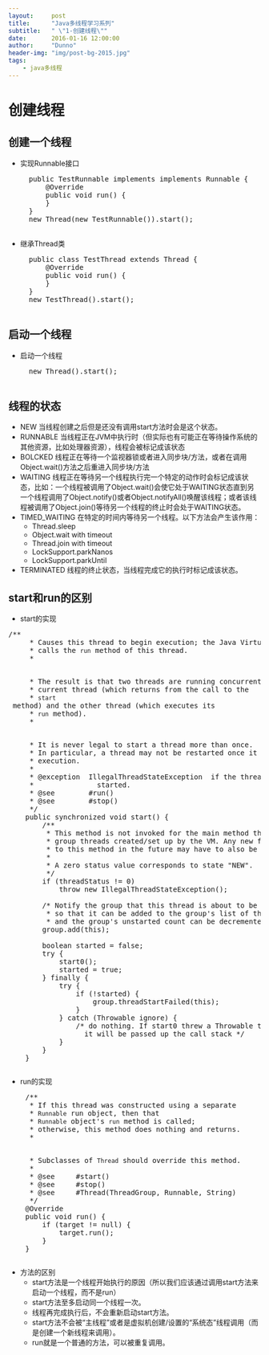 ```yaml
---
layout:     post
title:      "Java多线程学习系列"
subtitle:   " \"1-创建线程\""
date:       2016-01-16 12:00:00
author:     "Dunno"
header-img: "img/post-bg-2015.jpg"
tags:
    - java多线程
---
```

# 创建线程

## 创建一个线程
* 实现Runnable接口
	<pre>
	public TestRunnable implements implements Runnable {
		@Override
		public void run() {
		}
	}
	new Thread(new TestRunnable()).start();
	</pre>
* 继承Thread类
	<pre>
	public class TestThread extends Thread {
		@Override
		public void run() {
		}
	}
	new TestThread().start();
	</pre>
	
## 启动一个线程
* 启动一个线程
    <pre>
    new Thread().start();
    </pre>
    
## 线程的状态
* NEW 当线程创建之后但是还没有调用start方法时会是这个状态。
* RUNNABLE 当线程正在JVM中执行时（但实际也有可能正在等待操作系统的其他资源，比如处理器资源），线程会被标记成该状态
* BOLCKED 线程正在等待一个监视器锁或者进入同步块/方法，或者在调用Object.wait()方法之后重进入同步块/方法
* WAITING 线程正在等待另一个线程执行完一个特定的动作时会标记成该状态，比如：一个线程被调用了Object.wait()会使它处于WAITING状态直到另一个线程调用了Object.notify()或者Object.notifyAll()唤醒该线程；或者该线程被调用了Object.join()等待另一个线程的终止时会处于WAITING状态。
* TIMED_WAITING 在特定的时间内等待另一个线程。以下方法会产生该作用：
	* Thread.sleep
	* Object.wait with timeout
    * Thread.join with timeout
    * LockSupport.parkNanos
    * LockSupport.parkUntil
* TERMINATED 线程的终止状态，当线程完成它的执行时标记成该状态。

## start和run的区别

* start的实现
<pre>
/**
     * Causes this thread to begin execution; the Java Virtual Machine
     * calls the <code>run</code> method of this thread.
     * <p>
     * The result is that two threads are running concurrently: the
     * current thread (which returns from the call to the
     * <code>start</code> method) and the other thread (which executes its
     * <code>run</code> method).
     * <p>
     * It is never legal to start a thread more than once.
     * In particular, a thread may not be restarted once it has completed
     * execution.
     *
     * @exception  IllegalThreadStateException  if the thread was already
     *               started.
     * @see        #run()
     * @see        #stop()
     */
    public synchronized void start() {
        /**
         * This method is not invoked for the main method thread or "system"
         * group threads created/set up by the VM. Any new functionality added
         * to this method in the future may have to also be added to the VM.
         *
         * A zero status value corresponds to state "NEW".
         */
        if (threadStatus != 0)
            throw new IllegalThreadStateException();

        /* Notify the group that this thread is about to be started
         * so that it can be added to the group's list of threads
         * and the group's unstarted count can be decremented. */
        group.add(this);

        boolean started = false;
        try {
            start0();
            started = true;
        } finally {
            try {
                if (!started) {
                    group.threadStartFailed(this);
                }
            } catch (Throwable ignore) {
                /* do nothing. If start0 threw a Throwable then
                  it will be passed up the call stack */
            }
        }
    }
</pre>
* run的实现
<pre>
	/**
     * If this thread was constructed using a separate
     * <code>Runnable</code> run object, then that
     * <code>Runnable</code> object's <code>run</code> method is called;
     * otherwise, this method does nothing and returns.
     * <p>
     * Subclasses of <code>Thread</code> should override this method.
     *
     * @see     #start()
     * @see     #stop()
     * @see     #Thread(ThreadGroup, Runnable, String)
     */
    @Override
    public void run() {
        if (target != null) {
            target.run();
        }
    }
</pre>
* 方法的区别
	* start方法是一个线程开始执行的原因（所以我们应该通过调用start方法来启动一个线程，而不是run）
	* start方法至多启动同一个线程一次。
	* 线程再完成执行后，不会重新启动start方法。
	* start方法不会被“主线程”或者是虚拟机创建/设置的“系统态”线程调用（而是创建一个新线程来调用）。
	* run就是一个普通的方法，可以被重复调用。
